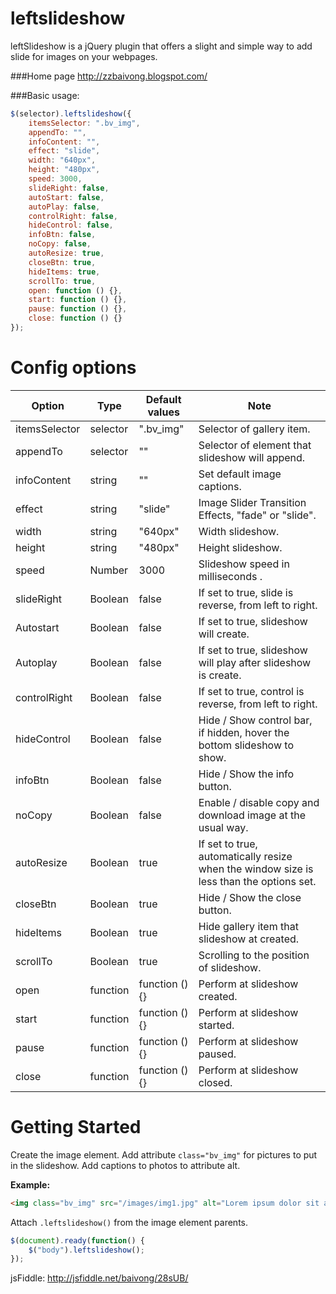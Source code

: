 leftslideshow
=============
leftSlideshow is a jQuery plugin that offers a slight and simple way to add slide for images on your webpages.


###Home page
<http://zzbaivong.blogspot.com/>


###Basic usage:
```javascript
$(selector).leftslideshow({
    itemsSelector: ".bv_img",
    appendTo: "",
    infoContent: "",
    effect: "slide",
    width: "640px",
    height: "480px",
    speed: 3000,
    slideRight: false,
    autoStart: false,
    autoPlay: false,
    controlRight: false,
    hideControl: false,
    infoBtn: false,
    noCopy: false,
    autoResize: true,
    closeBtn: true,
    hideItems: true,
    scrollTo: true,
    open: function () {},
    start: function () {},
    pause: function () {},
    close: function () {}
});
```


Config options
==============
**Option**    | **Type** | **Default values** | **Note**
--------------|----------|--------------------|---------
itemsSelector |	selector | ".bv_img"          |	Selector of gallery item.
appendTo      | selector | ""                 |	Selector of element that slideshow will append.
infoContent   | string   | ""                 | Set default image captions.
effect        | string   | "slide"            |	Image Slider Transition Effects, "fade" or "slide".
width         | string   | "640px"            | Width slideshow.
height        | string   | "480px"            | Height slideshow.
speed         | Number   | 3000               | Slideshow speed in milliseconds	.
slideRight    | Boolean  | false              | If set to true, slide is reverse, from left to right.
Autostart     | Boolean  | false              | If set to true, slideshow will create.
Autoplay      | Boolean  | false              | If set to true, slideshow will play after slideshow is create.
controlRight  | Boolean  | false              | If set to true, control is reverse, from left to right.
hideControl   | Boolean  | false              | Hide / Show control bar, if hidden, hover the bottom slideshow to show.
infoBtn       | Boolean  | false              | Hide / Show the info button.
noCopy        | Boolean  | false              | Enable / disable copy and download image at the usual way.
autoResize    | Boolean  | true               | If set to true, automatically resize when the window size is less than the options set.
closeBtn      | Boolean  | true               | Hide / Show the close button.
hideItems     | Boolean  | true               | Hide gallery item that slideshow at created.
scrollTo      | Boolean  | true               | Scrolling to the position of slideshow.
open          | function | function () {}     | Perform at slideshow created.
start         | function | function () {}     | Perform at slideshow started.
pause         | function | function () {}     | Perform at slideshow paused.
close         | function | function () {}     | Perform at slideshow closed.


Getting Started
=============
Create the image element.
Add attribute `class="bv_img"` for pictures to put in the slideshow.
Add captions to photos to attribute alt.


**Example:**
```html
<img class="bv_img" src="/images/img1.jpg" alt="Lorem ipsum dolor sit amet, consectetur adipisicing." />
```
Attach `.leftslideshow()` from the image element parents.
```javascript 
$(document).ready(function() {
	$("body").leftslideshow();
});
```	

jsFiddle: http://jsfiddle.net/baivong/28sUB/
